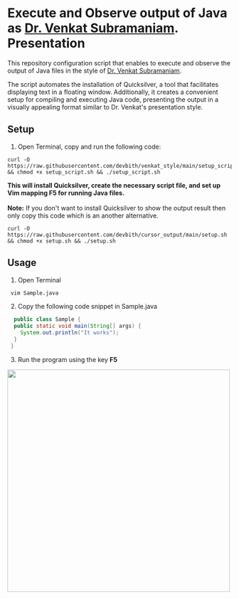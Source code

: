 # Execute and Observe output of Java as <a href="https://www.youtube.com/watch?v=yTuwi--LFsM">Dr. Venkat Subramaniam</a>. Presentation 

This repository configuration script that enables to execute and observe the output of Java files in the style of <a href="https://www.youtube.com/watch?v=yTuwi--LFsM">Dr. Venkat Subramaniam</a>.


The script automates the installation of Quicksilver, a tool that facilitates displaying text in a floating window. Additionally, it creates a convenient setup for compiling and executing Java code, presenting the output in a visually appealing format similar to Dr. Venkat's presentation style. 


## Setup

1. Open Terminal, copy and run the following code:

 ```
curl -O https://raw.githubusercontent.com/devbith/venkat_style/main/setup_script.sh && chmod +x setup_script.sh && ./setup_script.sh
```
<b>This will install Quicksilver, create the necessary script file, and set up Vim mapping F5 for running Java files.</b>
<br><br>
<b>Note:</b> If you don't want to install Quicksilver to show the output result then only copy this code which is an another alternative.
```
curl -O https://raw.githubusercontent.com/devbith/cursor_output/main/setup.sh && chmod +x setup.sh && ./setup.sh
```
## Usage


1. Open Terminal

```bash
 vim Sample.java
```
2. Copy the following code snippet in Sample.java

``` java
  public class Sample {
  public static void main(String[] args) {
    System.out.println("It works");
  }
 }
```
3. Run the program using the key <b>F5</b> 

<img src="screentshot.png" height="500px">
